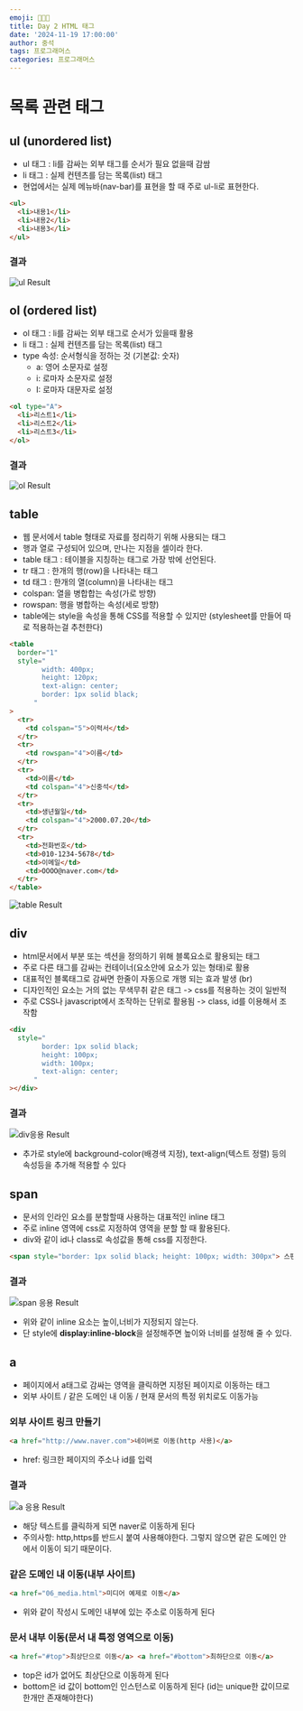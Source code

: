 ```yaml
---
emoji: 👨🏻‍💻
title: Day 2 HTML 태그
date: '2024-11-19 17:00:00'
author: 중석
tags: 프로그래머스
categories: 프로그래머스
---
```


# 목록 관련 태그

## ul (unordered list)

- ul 태그 : li를 감싸는 외부 태그를 순서가 필요 없을때 감쌈<br />
- li 태그 : 실제 컨텐츠를 담는 목록(list) 태그<br />
- 현업에서는 실제 메뉴바(nav-bar)를 표현을 할 때 주로 ul-li로 표현한다.

```html
<ul>
  <li>내용1</li>
  <li>내용2</li>
  <li>내용3</li>
</ul>
```

### 결과

![ul Result](Day2_ul_result.png)

## ol (ordered list)

- ol 태그 : li를 감싸는 외부 태그로 순서가 있을때 활용<br />
- li 태그 : 실제 컨텐츠를 담는 목록(list) 태그<br />
- type 속성: 순서형식을 정하는 것 (기본값: 숫자)
  - a: 영어 소문자로 설정
  - i: 로마자 소문자로 설정
  - I: 로마자 대문자로 설정

```html
<ol type="A">
  <li>리스트1</li>
  <li>리스트2</li>
  <li>리스트3</li>
</ol>
```

### 결과

![ol Result](Day2_ol_result.png)

## table

- 웹 문서에서 table 형태로 자료를 정리하기 위해 사용되는 태그
- 행과 열로 구성되어 있으며, 만나는 지점을 셀이라 한다.
- table 태그 : 테이블을 지칭하는 태그로 가장 밖에 선언된다.
- tr 태그 : 한개의 행(row)을 나타내는 태그
- td 태그 : 한개의 열(column)을 나타내는 태그
- colspan: 열을 병합합는 속성(가로 방향)
- rowspan: 행을 병합하는 속성(세로 방향)
- table에는 style을 속성을 통해 CSS를 적용할 수 있지만 (stylesheet를 만들어 따로 적용하는걸 추천한다)

```html
<table
  border="1"
  style="
        width: 400px;
        height: 120px;
        text-align: center;
        border: 1px solid black;
      "
>
  <tr>
    <td colspan="5">이력서</td>
  </tr>
  <tr>
    <td rowspan="4">이름</td>
  </tr>
  <tr>
    <td>이름</td>
    <td colspan="4">신중석</td>
  </tr>
  <tr>
    <td>생년월일</td>
    <td colspan="4">2000.07.20</td>
  </tr>
  <tr>
    <td>전화번호</td>
    <td>010-1234-5678</td>
    <td>이메일</td>
    <td>OOOO@naver.com</td>
  </tr>
</table>
```

![table Result](Day2_table_result.png)

## div

- html문서에서 부분 또는 섹션을 정의하기 위해 블록요소로 활용되는 태그
- 주로 다른 태그를 감싸는 컨테이너(요소안에 요소가 있는 형태)로 활용
- 대표적인 블록태그로 감싸면 한줄이 자동으로 개행 되는 효과 발생 (br)
- 디자인적인 요소는 거의 없는 무색무취 같은 태그 -> css를 적용하는 것이 일반적
- 주로 CSS나 javascript에서 조작하는 단위로 활용됨 -> class, id를 이용해서 조작함

```html
<div
  style="
        border: 1px solid black;
        height: 100px;
        width: 100px;
        text-align: center;
      "
></div>
```

### 결과

![div응용 Result](<Day2_div(2)_result.png>)

- 추가로 style에 background-color(배경색 지정), text-align(텍스트 정렬) 등의 속성등을 추가해 적용할 수 있다

## span

- 문서의 인라인 요소를 분할할때 사용하는 대표적인 inline 태그<br />
- 주로 inline 영역에 css로 지정하여 영역을 분할 할 때 활용된다.<br />
- div와 같이 id나 class로 속성값을 통해 css를 지정한다.

```html
<span style="border: 1px solid black; height: 100px; width: 300px"> 스팬은 인라인 요소입니다</span>
```

### 결과

![span 응용 Result](Day2_span_result.png)

- 위와 같이 inline 요소는 높이,너비가 지정되지 않는다.
- 단 style에 **display:inline-block**을 설정해주면 높이와 너비를 설정해 줄 수 있다.

## a

- 페이지에서 a태그로 감싸는 영역을 클릭하면 지정된 페이지로 이동하는 태그
- 외부 사이트 / 같은 도메인 내 이동 / 현재 문서의 특정 위치로도 이동가능

### 외부 사이트 링크 만들기

```html
<a href="http://www.naver.com">네이버로 이동(http 사용)</a>
```

- href: 링크한 페이지의 주소나 id를 입력

### 결과

![a 응용 Result](<Day2_a(1)_result.png>)

- 해당 텍스트를 클릭하게 되면 naver로 이동하게 된다
- 주의사항: http,https를 반드시 붙여 사용해야한다. 그렇지 않으면 같은 도메인 안에서 이동이 되기 때문이다.

### 같은 도메인 내 이동(내부 사이트)

```html
<a href="06_media.html">미디어 예제로 이동</a>
```

- 위와 같이 작성시 도메인 내부에 있는 주소로 이동하게 된다

### 문서 내부 이동(문서 내 특정 영역으로 이동)

```html
<a href="#top">최상단으로 이동</a> <a href="#bottom">최하단으로 이동</a>
```

- top은 id가 없어도 최상단으로 이동하게 된다
- bottom은 id 값이 bottom인 인스턴스로 이동하게 된다 (id는 unique한 값이므로 한개만 존재해야한다)

```toc

```
